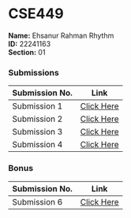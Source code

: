 # **CSE449**

**Name:** Ehsanur Rahman Rhythm  
**ID:** 22241163  
**Section:** 01

### Submissions

| **Submission No.** | Link |
| ----------- | ----------- |
| Submission 1 | [Click Here](https://github.com/errhythm/BRACU_CSE449/tree/main/submission1) |
| Submission 2 | [Click Here](https://github.com/errhythm/BRACU_CSE449/tree/main/submission2) |
| Submission 3 | [Click Here](https://github.com/errhythm/BRACU_CSE449/tree/main/submission3) |
| Submission 4 | [Click Here](https://github.com/errhythm/BRACU_CSE449/tree/main/submission4) |


### Bonus

| **Submission No.** | Link |
| ----------- | ----------- |
| Submission 6 | [Click Here](https://github.com/errhythm/BRACU_CSE449/tree/main/submission6) |
